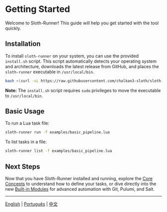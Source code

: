 # Getting Started

Welcome to Sloth-Runner! This guide will help you get started with the tool quickly.

## Installation

To install `sloth-runner` on your system, you can use the provided `install.sh` script. This script automatically detects your operating system and architecture, downloads the latest release from GitHub, and places the `sloth-runner` executable in `/usr/local/bin`.

```bash
bash <(curl -sL https://raw.githubusercontent.com/chalkan3-sloth/sloth-runner/master/install.sh)
```

**Note:** The `install.sh` script requires `sudo` privileges to move the executable to `/usr/local/bin`.

## Basic Usage

To run a Lua task file:

```bash
sloth-runner run -f examples/basic_pipeline.lua
```

To list tasks in a file:

```bash
sloth-runner list -f examples/basic_pipeline.lua
```

## Next Steps

Now that you have Sloth-Runner installed and running, explore the [Core Concepts](./core-concepts.md) to understand how to define your tasks, or dive directly into the new [Built-in Modules](./index.md#built-in-modules) for advanced automation with Git, Pulumi, and Salt.

---
[English](./getting-started.md) | [Português](../pt/getting-started.md) | [中文](../zh/getting-started.md)